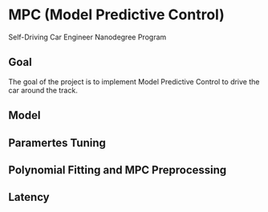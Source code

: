 # MPC (Model Predictive Control)
Self-Driving Car Engineer Nanodegree Program


## Goal

The goal of the project is to implement Model Predictive Control to drive the car around the track. 

## Model

## Paramertes Tuning

## Polynomial Fitting and MPC Preprocessing

## Latency 



